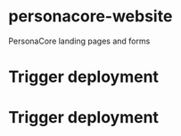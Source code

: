 # personacore-website
PersonaCore landing pages and forms
# Trigger deployment
# Trigger deployment
